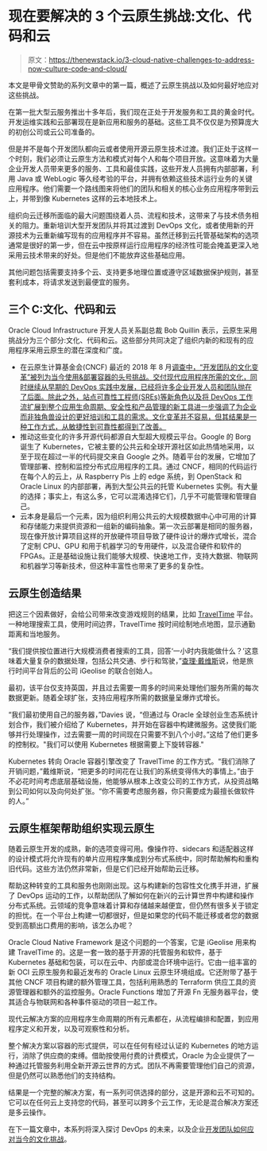 # 现在要解决的 3 个云原生挑战:文化、代码和云

> 原文：<https://thenewstack.io/3-cloud-native-challenges-to-address-now-culture-code-and-cloud/>

本文是甲骨文赞助的系列文章中的第一篇，概述了云原生挑战以及如何最好地应对这些挑战。

在第一批大型云服务推出十多年后，我们现在正处于开发服务和工具的黄金时代。开发运维实践和云部署现在是新应用和服务的基础。这些工具不仅仅是为预算庞大的初创公司或云公司准备的。

但是并不是每个开发团队都向云或者使用开源云原生技术过渡。我们正处于这样一个时刻，我们必须让云原生方法和模式对每个人和每个项目开放。这意味着为大量企业开发人员带来更多的服务、工具和最佳实践，这些开发人员拥有内部部署，利用 Java 或 WebLogic 等久经考验的平台，并拥有依赖这些技术运行业务的关键应用程序。他们需要一个路线图来将他们的团队和相关的核心业务应用程序带到云上，并带到像 Kubernetes 这样的云本地技术上。

组织向云迁移所面临的最大问题围绕着人员、流程和技术，这带来了与技术债务相关的阻力。重新培训大型开发团队并将其过渡到 DevOps 文化，或者使用新的开源技术为云重新编写现有的应用程序并不容易。虽然迁移到云托管基础架构的选项通常是很好的第一步，但在云中按原样运行应用程序的经济性可能会掩盖更深入地采用云技术带来的好处。但是他们不能放弃这些基础应用。

其他问题包括需要支持多个云、支持更多地理位置或遵守区域数据保护规则，甚至套利成本，将请求发送到最便宜的服务。

## 三个 C:文化、代码和云

Oracle Cloud Infrastructure 开发人员关系副总裁 Bob Quillin 表示，云原生采用挑战分为三个部分:文化、代码和云。这些部分共同决定了组织内新的和现有的应用程序采用云原生的潜在深度和广度。

*   在云原生计算基金会(CNCF) 最近的 2018 年 8 月[调查中，“开发团队的文化变革”被列为当今使用&部署容器的头号挑战。交付现代应用程序所需的文化，同时继续从早期的 DevOps 实践中发展，已经将许多企业开发人员和团队抛在了后面。除此之外，站点可靠性工程师(SREs)等新角色以及将 DevOps 工作流扩展到整个应用生命周期、安全性和产品管理的新工具进一步强调了为企业而非独角兽设计的更好培训和工具的需求。文化变革并不容易，但其结果是一种工作方式，从敏捷性到可靠性都得到了改善。](https://www.cncf.io/blog/2018/08/29/cncf-survey-use-of-cloud-native-technologies-in-production-has-grown-over-200-percent/)
*   推动这些变化的许多开源代码都源自大型超大规模云平台。Google 的 Borg 诞生了 Kubernetes，它被主要的公共云和全球开源社区如此热情地采用，以至于现在超过一半的代码提交来自 Google 之外。随着平台的发展，它增加了管理部署、控制和监控分布式应用程序的工具。通过 CNCF，相同的代码运行在每个人的云上，从 Raspberry Pis 上的 edge 系统，到 OpenStack 和 Oracle Linux 的内部部署，再到大型公共云的托管 Kubernetes 实例。有大量的选择；事实上，有这么多，它可以混淆选择它们，几乎不可能管理和管理自己。
*   云本身是最后一个元素，因为组织利用公共云的大规模数据中心中可用的计算和存储能力来提供资源和一组新的编码抽象。第一次云部署是相同的服务器，现在像开放计算项目这样的开放硬件项目导致了硬件设计的爆炸式增长，混合了定制 CPU、GPU 和用于机器学习的专用硬件，以及混合硬件和软件的 FPGAs。正是基础设施让我们能够大规模、快速地工作，支持大数据、物联网和机器学习等新技术，但这种丰富性也带来了更多的复杂性。

## 云原生创造结果

把这三个因素做好，会给公司带来改变游戏规则的结果，比如 [TravelTime](https://www.traveltimeplatform.com/) 平台。一种地理搜索工具，使用时间边界，TravelTime 按时间绘制地点地图，显示通勤距离和当地服务。

“我们提供按位置进行大规模消费者搜索的工具，回答‘一小时内我能做什么？’这意味着大量复杂的数据处理，包括公共交通、步行和驾驶，”[查理·戴维斯](https://www.linkedin.com/in/charlie-davies-259b6b9/)说，他是旅行时间平台背后的公司 iGeolise 的联合创始人。

最初，该平台仅支持英国，并且过去需要一周多的时间来处理他们服务所需的每次数据更新。随着全球扩张，支持应用程序所需的数据量呈爆炸式增长。

“我们最初使用自己的服务器，”Davies 说，“但通过与 Oracle 全球创业生态系统计划合作，我们被介绍给了 Kubernetes，并开始在容器中构建微服务。这使我们能够并行处理操作，过去需要一周的时间现在只需要不到八个小时。”这给了他们更多的控制权。"我们可以使用 Kubernetes 根据需要上下旋转容器."

Kubernetes 转向 Oracle 容器引擎改变了 TravelTime 的工作方式。“我们消除了开销问题，”戴维斯说，“把更多的时间花在让我们的系统变得伟大的事情上。”由于不必花时间考虑底层基础设施，他能够从根本上改变公司的工作方式，从投资战略到公司如何以及向何处扩张。“你不需要考虑服务器，你只需要成为最擅长做软件的人。”

## 云原生框架帮助组织实现云原生

随着云原生开发的成熟，新的选项变得可用。像操作符、sidecars 和适配器这样的设计模式将允许现有的单片应用程序集成到分布式系统中，同时帮助解构和重构旧代码。这些方法仍然非常新，但是它们已经开始帮助云迁移。

帮助这种转变的工具和服务也刚刚出现。这与构建新的包容性文化携手并进，扩展了 DevOps 运动的工作，以帮助团队了解如何在新兴的云计算世界中构建和操作分布式系统。云领域的竞争意味着计算和存储越来越便宜，但仍然有很多关于锁定的担忧。在一个平台上构建一切都很好，但是如果您的代码不能迁移或者您的数据受到高额出口费用的影响，该怎么办呢？

Oracle Cloud Native Framework 是这个问题的一个答案，它是 iGeolise 用来构建 TravelTime 的。这是一套一致的基于开源的托管服务和软件，基于 Kubernetes 基础和包装，可以在云中、内部或混合环境中运行。它由一组丰富的新 OCI 云原生服务和最近发布的 Oracle Linux 云原生环境组成。它还附带了基于其他 CNCF 项目构建的额外管理工具，包括利用熟悉的 Terraform 供应工具的资源管理器和额外的监控服务。Oracle Functions 增加了开源 Fn 无服务器平台，使其适合与物联网和各种事件驱动的项目一起工作。

现代云解决方案的应用程序生命周期的所有元素都在，从流程编排和配置，到应用程序定义和开发，以及可观察性和分析。

整个解决方案以容器的形式提供，可以在任何有经过认证的 Kubernetes 的地方运行，消除了供应商的束缚。借助按使用付费的计费模式，Oracle 为企业提供了一种通过托管服务利用全新开源云世界的方式。团队不再需要管理他们自己的资源，但是仍然可以熟悉他们的支持结构。

结果是一个完整的解决方案，有一系列可供选择的部分，这是开源和云不可知的。它可以在任何云上支持您的代码，甚至可以跨多个云工作，无论是混合解决方案还是多云操作。

在下一篇文章中，本系列将深入探讨 DevOps 的未来，以及企业[开发团队如何应对当今的文化挑战](https://thenewstack.io/how-to-build-a-culture-bridge-to-the-cloud/)。

<svg xmlns:xlink="http://www.w3.org/1999/xlink" viewBox="0 0 68 31" version="1.1"><title>Group</title> <desc>Created with Sketch.</desc></svg>